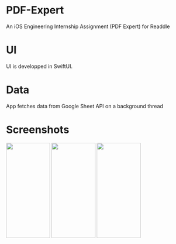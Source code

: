 # PDF-Expert
An iOS Engineering Internship Assignment (PDF Expert) for Readdle
# UI
UI is developped in SwiftUI.
# Data
App fetches data from Google Sheet API on a background thread
# Screenshots
<p float="left">
<img src="https://user-images.githubusercontent.com/75172737/120320257-a61d3580-c2ea-11eb-9427-4b36d9e1f752.PNG" width="120" height="260">
<img src="https://user-images.githubusercontent.com/75172737/120320270-a7e6f900-c2ea-11eb-8481-5a5470881921.PNG" width="120" height="260">
<img src="https://user-images.githubusercontent.com/75172737/120320546-fac0b080-c2ea-11eb-8b6f-bb81a51910e7.PNG" width="120" height="260">
</p>
